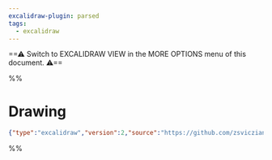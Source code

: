 ```yaml
---  
excalidraw-plugin: parsed  
tags:  
  - excalidraw  
---  
```

  
==⚠  Switch to EXCALIDRAW VIEW in the MORE OPTIONS menu of this document. ⚠==  
  
  
%%  
# Drawing  
```json  
{"type":"excalidraw","version":2,"source":"https://github.com/zsviczian/obsidian-excalidraw-plugin/releases/tag/2.0.13","elements":[],"appState":{"gridSize":null,"viewBackgroundColor":"#ffffff"}}  
```  
%%